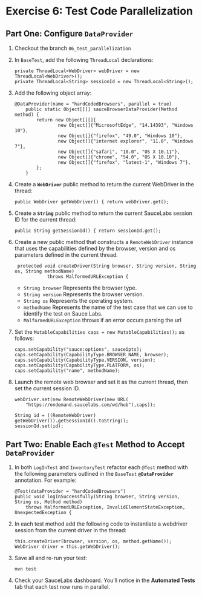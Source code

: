 # Exercise 6: Test Code Parallelization
## Part One: Configure `DataProvider`

1. Checkout the branch `06_test_parallelization`
2. In `BaseTest`, add the following `ThreadLocal` declarations:
    ```
    private ThreadLocal<WebDriver> webDriver = new ThreadLocal<WebDriver>();
    private ThreadLocal<String> sessionId = new ThreadLocal<String>();
    ```
    
3. Add the following object array:
    ```
    @DataProvider(name = "hardCodedBrowsers", parallel = true)
        public static Object[][] sauceBrowserDataProvider(Method method) {
            return new Object[][]{
                    new Object[]{"MicrosoftEdge", "14.14393", "Windows 10"},
                    new Object[]{"firefox", "49.0", "Windows 10"},
                    new Object[]{"internet explorer", "11.0", "Windows 7"},
                    new Object[]{"safari", "10.0", "OS X 10.11"},
                    new Object[]{"chrome", "54.0", "OS X 10.10"},
                    new Object[]{"firefox", "latest-1", "Windows 7"},
            };
        }
    ```
4. Create a **`WebDriver`** public method to return the current WebDriver in the thread:
    ```
    public WebDriver getWebDriver() { return webDriver.get();
    ```
5. Create a **`String`** public method to return the current SauceLabs session ID for the current thread:
    ```
    public String getSessionId() { return sessionId.get();
    ```
6. Create a new public method that constructs a `RemoteWebDriver` instance that uses the capabilities defined by the browser, version and os parameters defined in the current thread.
    ```
     protected void createDriver(String browser, String version, String os, String methodName)
                throws MalformedURLException {
    ```
    * `String browser` Represents the browser type.
    * `String version` Represents the browser version.
    * `String os` Represents the operating system.
    * `methodName` Represents the name of the test case that we can use to identify the test on Sauce Labs.
    * `MalformedURLException` throws if an error occurs parsing the url
    
7. Set the `MutableCapabilities caps = new MutableCapabilities();` as follows:
    ```
    caps.setCapability("sauce:options", sauceOpts);
    caps.setCapability(CapabilityType.BROWSER_NAME, browser);
    caps.setCapability(CapabilityType.VERSION, version);
    caps.setCapability(CapabilityType.PLATFORM, os);
    caps.setCapability("name", methodName);
    ```
    
8. Launch the remote web browser and set it as the current thread, then set the current session ID.
    ```
    webDriver.set(new RemoteWebDriver(new URL(
        "https://ondemand.saucelabs.com/wd/hub"),caps));
    ```
    
    ```
    String id = ((RemoteWebDriver) getWebDriver()).getSessionId().toString();
    sessionId.set(id);
    ```
## Part Two: Enable Each `@Test` Method to Accept `DataProvider`
1. In both `LogInTest` and `InventoryTest` refactor each `@Test` method with the following parameters outlined in the `BaseTest` **`@DataProvider`** annotation. For example:
    ```
    @Test(dataProvider = "hardCodedBrowsers")
    public void logInSuccessfully(String browser, String version, String os, Method method)
        throws MalformedURLException, InvalidElementStateException, UnexpectedException {
    ```
2. In each test method add the following code to instantiate a webdriver session from the current driver in the thread:
    ```
    this.createDriver(browser, version, os, method.getName());
    WebDriver driver = this.getWebDriver();
    ```
3. Save all and re-run your test:
    ```
    mvn test
    ```
4. Check your SauceLabs dashboard. You'll notice in the **Automated Tests** tab that each test now runs in parallel.